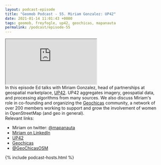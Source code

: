 ```yaml
--- 
layout: podcast-episode
title: "Geomob Podcast - 55. Miriam Gonzalez: UP42"
date: 2021-01-14 11:01:43 +0000
tags: geomob, freyfogle, up42, geochicas, mapanauta
permalink: /podcast/episode-55
---
```


<iframe class="castos-iframe-player" src="https://5e2e9055a029d5-78101471.castos.com/player/328718"></iframe>

<div class="pt20">
In this episode Ed talks with Miriam Gonzalez, head of partnerships at
geospatial marketplace, <a href="https://up42.com">UP42</a>. UP42 aggregates
imagery, geospatial data, and processing algorithms from many sources.
We also discuss Miriam's role in co-founding and organizing the
<a href="https://geochicas.org/">Geochicas</a> community, a network of over
200 members working to support and grow the involvement of women in
OpenStreetMap (and geo in general).
</div>

<div class="pt20">
  Relevant links:
  <ul>
    <li class="pt10">Miriam on twitter: <a href="https://twitter.com/mapanauta">@mapanauta</a></li>
    <li class="pt10"><a href="https://www.linkedin.com/in/miriamgonzalez2/">Miriam on LinkedIn</a></li>
    <li class="pt10"><a href="https://up42.com/">UP42</a></li>
    <li class="pt10"><a href="https://geochicas.org">Geochicas</a></li>
    <li class="pt10"><a href="https://twitter.com/GeochicasOSM">@GeoChicasOSM</a></li>
  </ul>  
</div>

{% include podcast-hosts.html %}












